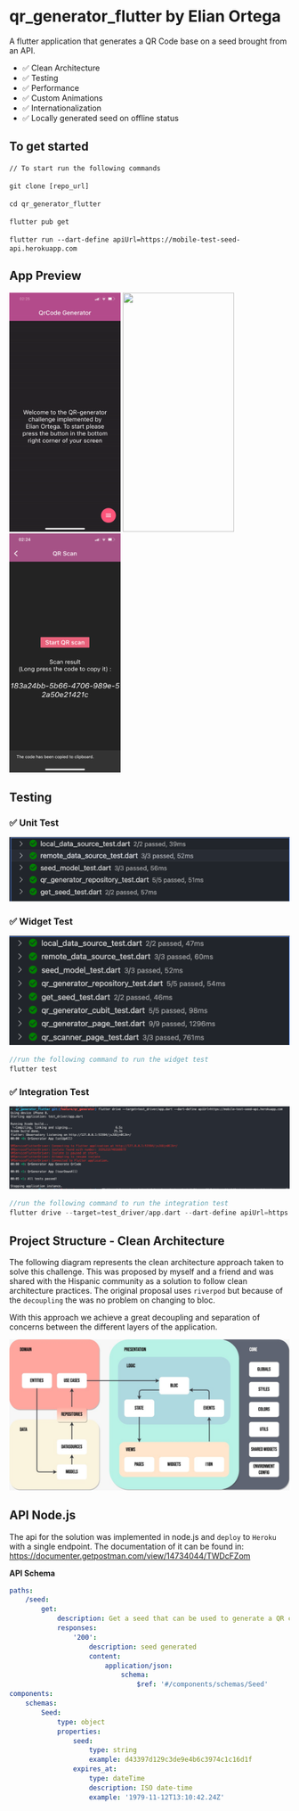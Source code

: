 # qr_generator_flutter by Elian Ortega

A flutter application that generates a QR Code base on a seed brought from an API.

- ✅  Clean Architecture
- ✅  Testing
- ✅  Performance
- ✅  Custom Animations
- ✅  Internationalization
- ✅  Locally generated seed on offline status


## To get started 
```
// To start run the following commands 

git clone [repo_url]

cd qr_generator_flutter

flutter pub get

flutter run --dart-define apiUrl=https://mobile-test-seed-api.herokuapp.com
```
## App Preview
<img src="assets/readme/qr_gif.gif" width=200 height=429/> 
<img src="assets/readme/demo4.PNG" width=200 height=429/> 
<img src="assets/readme/demo5.PNG" width=200 height=429/> 

## Testing
### ✅ Unit Test
![](assets/readme/unit_test.png)
### ✅ Widget Test
![](assets/readme/widget_test.png)
```dart
//run the following command to run the widget test
flutter test
```
### ✅ Integration Test
![](assets/readme/Integration_test.png)
```dart
//run the following command to run the integration test
flutter drive --target=test_driver/app.dart --dart-define apiUrl=https://mobile-test-seed-api.herokuapp.com
```

## Project Structure - Clean Architecture

The following diagram represents the clean architecture approach taken to solve this challenge. This was proposed by myself and a friend and was shared with the Hispanic community as a solution to follow clean architecture practices. The original proposal uses `riverpod` but because of the `decoupling` the was no problem on changing to bloc.

With this approach we achieve a great decoupling and separation of concerns between the different layers of the application.

![](assets/readme/clean_scope.jpeg)


## API Node.js
The api for the solution was implemented in node.js and `deploy` to `Heroku` with a single endpoint.
The documentation of it can be found in: https://documenter.getpostman.com/view/14734044/TWDcFZom

**API Schema**

```yaml
paths:
    /seed:
        get:
            description: Get a seed that can be used to generate a QR code
            responses:
                '200':
                    description: seed generated
                    content:
                        application/json:
                            schema:
                                $ref: '#/components/schemas/Seed'
components:
    schemas:
        Seed:
            type: object
            properties:
                seed:
                    type: string
                    example: d43397d129c3de9e4b6c3974c1c16d1f
                expires_at:
                    type: dateTime
                    description: ISO date-time
                    example: '1979-11-12T13:10:42.24Z'
```